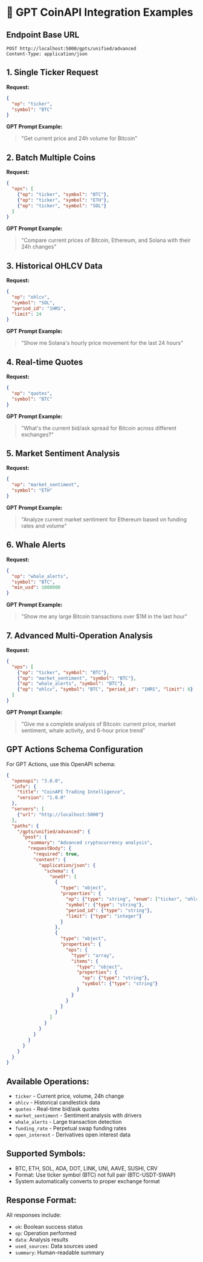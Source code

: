 # 🤖 GPT CoinAPI Integration Examples

## Endpoint Base URL
```
POST http://localhost:5000/gpts/unified/advanced
Content-Type: application/json
```

## 1. Single Ticker Request
**Request:**
```json
{
  "op": "ticker",
  "symbol": "BTC"
}
```

**GPT Prompt Example:**
> "Get current price and 24h volume for Bitcoin"

## 2. Batch Multiple Coins
**Request:**
```json
{
  "ops": [
    {"op": "ticker", "symbol": "BTC"},
    {"op": "ticker", "symbol": "ETH"},
    {"op": "ticker", "symbol": "SOL"}
  ]
}
```

**GPT Prompt Example:**
> "Compare current prices of Bitcoin, Ethereum, and Solana with their 24h changes"

## 3. Historical OHLCV Data
**Request:**
```json
{
  "op": "ohlcv",
  "symbol": "SOL", 
  "period_id": "1HRS",
  "limit": 24
}
```

**GPT Prompt Example:**
> "Show me Solana's hourly price movement for the last 24 hours"

## 4. Real-time Quotes
**Request:**
```json
{
  "op": "quotes",
  "symbol": "BTC"
}
```

**GPT Prompt Example:**
> "What's the current bid/ask spread for Bitcoin across different exchanges?"

## 5. Market Sentiment Analysis
**Request:**
```json
{
  "op": "market_sentiment",
  "symbol": "ETH"
}
```

**GPT Prompt Example:**
> "Analyze current market sentiment for Ethereum based on funding rates and volume"

## 6. Whale Alerts
**Request:**
```json
{
  "op": "whale_alerts",
  "symbol": "BTC",
  "min_usd": 1000000
}
```

**GPT Prompt Example:**
> "Show me any large Bitcoin transactions over $1M in the last hour"

## 7. Advanced Multi-Operation Analysis
**Request:**
```json
{
  "ops": [
    {"op": "ticker", "symbol": "BTC"},
    {"op": "market_sentiment", "symbol": "BTC"},
    {"op": "whale_alerts", "symbol": "BTC"},
    {"op": "ohlcv", "symbol": "BTC", "period_id": "1HRS", "limit": 6}
  ]
}
```

**GPT Prompt Example:**
> "Give me a complete analysis of Bitcoin: current price, market sentiment, whale activity, and 6-hour price trend"

## GPT Actions Schema Configuration

For GPT Actions, use this OpenAPI schema:

```json
{
  "openapi": "3.0.0",
  "info": {
    "title": "CoinAPI Trading Intelligence",
    "version": "1.0.0"
  },
  "servers": [
    {"url": "http://localhost:5000"}
  ],
  "paths": {
    "/gpts/unified/advanced": {
      "post": {
        "summary": "Advanced cryptocurrency analysis",
        "requestBody": {
          "required": true,
          "content": {
            "application/json": {
              "schema": {
                "oneOf": [
                  {
                    "type": "object",
                    "properties": {
                      "op": {"type": "string", "enum": ["ticker", "ohlcv", "quotes", "market_sentiment", "whale_alerts"]},
                      "symbol": {"type": "string"},
                      "period_id": {"type": "string"},
                      "limit": {"type": "integer"}
                    }
                  },
                  {
                    "type": "object", 
                    "properties": {
                      "ops": {
                        "type": "array",
                        "items": {
                          "type": "object",
                          "properties": {
                            "op": {"type": "string"},
                            "symbol": {"type": "string"}
                          }
                        }
                      }
                    }
                  }
                ]
              }
            }
          }
        }
      }
    }
  }
}
```

## Available Operations:
- `ticker` - Current price, volume, 24h change
- `ohlcv` - Historical candlestick data
- `quotes` - Real-time bid/ask quotes
- `market_sentiment` - Sentiment analysis with drivers
- `whale_alerts` - Large transaction detection
- `funding_rate` - Perpetual swap funding rates
- `open_interest` - Derivatives open interest data

## Supported Symbols:
- BTC, ETH, SOL, ADA, DOT, LINK, UNI, AAVE, SUSHI, CRV
- Format: Use ticker symbol (BTC) not full pair (BTC-USDT-SWAP)
- System automatically converts to proper exchange format

## Response Format:
All responses include:
- `ok`: Boolean success status
- `op`: Operation performed  
- `data`: Analysis results
- `used_sources`: Data sources used
- `summary`: Human-readable summary